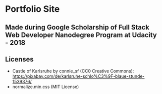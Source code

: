 # Portfolio Site

## Made during Google Scholarship of Full Stack Web Developer Nanodegree Program at Udacity - 2018

## Licenses
* Castle of Karlsruhe by connie_sf (CC0 Creative Commons): https://pixabay.com/de/karlsruhe-schlo%C3%9F-blaue-stunde-1539376/ 
* normalize.min.css (MIT License)
